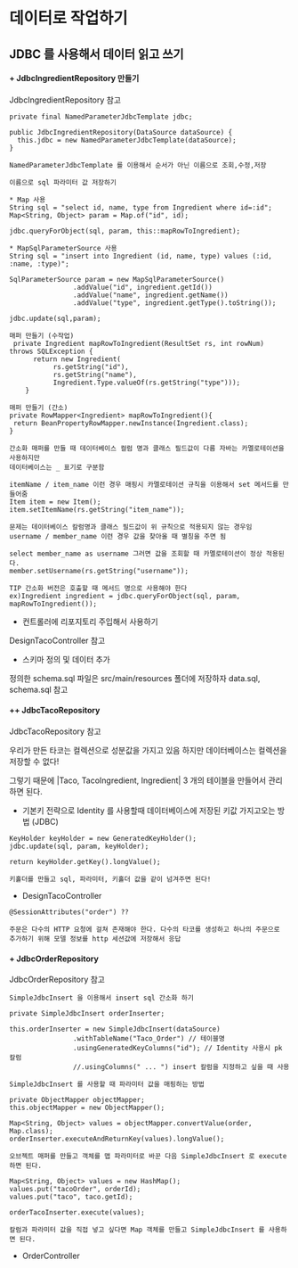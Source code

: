 # 데이터로 작업하기

## JDBC 를 사용해서 데이터 읽고 쓰기

#### + JdbcIngredientRepository 만들기

JdbcIngredientRepository 참고

```
private final NamedParameterJdbcTemplate jdbc;

public JdbcIngredientRepository(DataSource dataSource) {
  this.jdbc = new NamedParameterJdbcTemplate(dataSource);
}

NamedParameterJdbcTemplate 를 이용해서 순서가 아닌 이름으로 조회,수정,저장 
```
```
이름으로 sql 파라미터 값 저장하기

* Map 사용
String sql = "select id, name, type from Ingredient where id=:id";
Map<String, Object> param = Map.of("id", id);

jdbc.queryForObject(sql, param, this::mapRowToIngredient);

* MapSqlParameterSource 사용
String sql = "insert into Ingredient (id, name, type) values (:id, :name, :type)";

SqlParameterSource param = new MapSqlParameterSource()
                .addValue("id", ingredient.getId())
                .addValue("name", ingredient.getName())
                .addValue("type", ingredient.getType().toString());

jdbc.update(sql,param);
```
```
매퍼 만들기 (수작업)
 private Ingredient mapRowToIngredient(ResultSet rs, int rowNum) throws SQLException {
      return new Ingredient(
           rs.getString("id"),
           rs.getString("name"),
           Ingredient.Type.valueOf(rs.getString("type")));
    }

매퍼 만들기 (간소)
private RowMapper<Ingredient> mapRowToIngredient(){
 return BeanPropertyRowMapper.newInstance(Ingredient.class);
}

간소화 매퍼를 만들 때 데이터베이스 컬럼 명과 클래스 필드값이 다름 자바는 카멜로테이션을 사용하지만 
데이터베이스는 _ 표기로 구분함

itemName / item_name 이런 경우 매핑시 카멜로테이션 규칙을 이용해서 set 메서드를 만들어줌
Item item = new Item();
item.setItemName(rs.getString("item_name"));

문제는 데이터베이스 칼럼명과 클래스 필드값이 위 규칙으로 적용되지 않는 경우임
username / member_name 이런 경우 값을 찾아올 때 별칭을 주면 됨

select member_name as username 그러면 값을 조회할 때 카멜로테이션이 정상 적용된다.
member.setUsername(rs.getString("username")); 

TIP 간소화 버전은 호출할 때 메서드 명으로 사용해야 한다
ex)Ingredient ingredient = jdbc.queryForObject(sql, param, mapRowToIngredient());
```

* 컨트롤러에 리포지토리 주입해서 사용하기

DesignTacoController 참고

* 스키마 정의 및 데이터 추가

정의한 schema.sql 파일은 src/main/resources 폴더에 저장하자 data.sql, schema.sql 참고

#### ++ JdbcTacoRepository

JdbcTacoRepository 참고

우리가 만든 타코는 컬렉션으로 성분값을 가지고 있음 하지만 데이터베이스는 컬렉션을 저장할 수 없다!

그렇기 때문에 |Taco, TacoIngredient, Ingredient| 3 개의 테이블을 만들어서 관리하면 된다.

* 기본키 전략으로 Identity 를 사용할때 데이터베이스에 저장된 키값 가지고오는 방법 (JDBC)
```
KeyHolder keyHolder = new GeneratedKeyHolder();
jdbc.update(sql, param, keyHolder);

return keyHolder.getKey().longValue();

키홀더를 만들고 sql, 파라미터, 키홀더 값을 같이 넘겨주면 된다!
```

* DesignTacoController 
```
@SessionAttributes("order") ??

주문은 다수의 HTTP 요청에 걸쳐 존재해야 한다. 다수의 타코를 생성하고 하나의 주문으로
추가하기 위해 모델 정보를 http 세션값에 저장해서 응답
```

#### + JdbcOrderRepository

JdbcOrderRepository 참고

```
SimpleJdbcInsert 을 이용해서 insert sql 간소화 하기

private SimpleJdbcInsert orderInserter;

this.orderInserter = new SimpleJdbcInsert(dataSource)
                .withTableName("Taco_Order") // 테이블명
                .usingGeneratedKeyColumns("id"); // Identity 사용시 pk 칼럼
                //.usingColumns(" ... ") insert 칼럼을 지정하고 싶을 때 사용
```
```
SimpleJdbcInsert 를 사용할 때 파라미터 값을 매핑하는 방법

private ObjectMapper objectMapper;
this.objectMapper = new ObjectMapper();

Map<String, Object> values = objectMapper.convertValue(order, Map.class);
orderInserter.executeAndReturnKey(values).longValue();

오브젝트 매퍼를 만들고 객체를 맵 파라미터로 바꾼 다음 SimpleJdbcInsert 로 execute 하면 된다.

Map<String, Object> values = new HashMap();
values.put("tacoOrder", orderId);
values.put("taco", taco.getId);

orderTacoInserter.execute(values);

칼럼과 파라미터 값을 직접 넣고 싶다면 Map 객체를 만들고 SimpleJdbcInsert 를 사용하면 된다.
```

* OrderController



